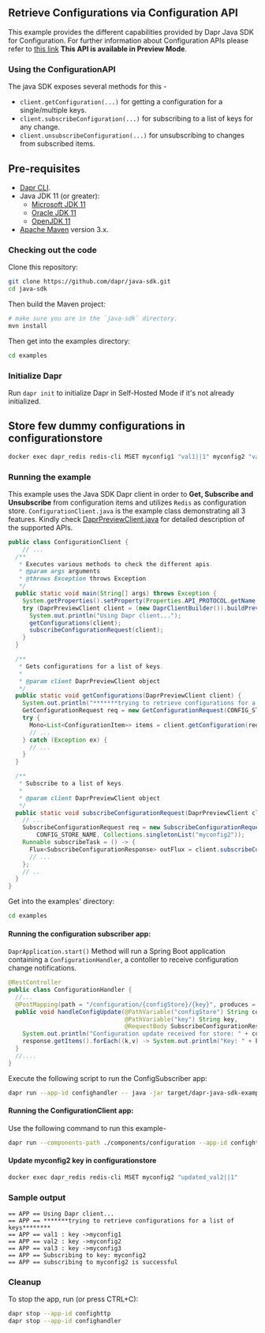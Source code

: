 ## Retrieve Configurations via Configuration API

This example provides the different capabilities provided by Dapr Java SDK for Configuration. For further information about Configuration APIs please refer to [this link](https://docs.dapr.io/developing-applications/building-blocks/configuration/)
**This API is available in Preview Mode**.

### Using the ConfigurationAPI

The java SDK exposes several methods for this -
* `client.getConfiguration(...)` for getting a configuration for a single/multiple keys.
* `client.subscribeConfiguration(...)` for subscribing to a list of keys for any change.
* `client.unsubscribeConfiguration(...)` for unsubscribing to changes from subscribed items.

## Pre-requisites

* [Dapr CLI](https://docs.dapr.io/getting-started/install-dapr-cli/).
* Java JDK 11 (or greater):
    * [Microsoft JDK 11](https://docs.microsoft.com/en-us/java/openjdk/download#openjdk-11)
    * [Oracle JDK 11](https://www.oracle.com/technetwork/java/javase/downloads/index.html#JDK11)
    * [OpenJDK 11](https://jdk.java.net/11/)
* [Apache Maven](https://maven.apache.org/install.html) version 3.x.

### Checking out the code

Clone this repository:

```sh
git clone https://github.com/dapr/java-sdk.git
cd java-sdk
```

Then build the Maven project:

```sh
# make sure you are in the `java-sdk` directory.
mvn install
```

Then get into the examples directory:

```sh
cd examples
```

### Initialize Dapr

Run `dapr init` to initialize Dapr in Self-Hosted Mode if it's not already initialized.

## Store few dummy configurations in configurationstore
<!-- STEP
name: Set configuration value
expected_stdout_lines:
  - "OK"
timeout_seconds: 20
-->

```bash
docker exec dapr_redis redis-cli MSET myconfig1 "val1||1" myconfig2 "val2||1" myconfig3 "val3||1"
```
<!-- END_STEP -->

### Running the example

This example uses the Java SDK Dapr client in order to **Get, Subscribe and Unsubscribe** from configuration items and utilizes `Redis` as configuration store.
`ConfigurationClient.java` is the example class demonstrating all 3 features.
Kindly check [DaprPreviewClient.java](https://github.com/dapr/java-sdk/blob/master/sdk/src/main/java/io/dapr/client/DaprPreviewClient.java) for detailed description of the supported APIs.

```java
public class ConfigurationClient {
    // ... 
  /**
   * Executes various methods to check the different apis.
   * @param args arguments
   * @throws Exception throws Exception
   */
  public static void main(String[] args) throws Exception {
    System.getProperties().setProperty(Properties.API_PROTOCOL.getName(), DaprApiProtocol.HTTP.name());
    try (DaprPreviewClient client = (new DaprClientBuilder()).buildPreviewClient()) {
      System.out.println("Using Dapr client...");
      getConfigurations(client);
      subscribeConfigurationRequest(client);
    }
  }

  /**
   * Gets configurations for a list of keys.
   *
   * @param client DaprPreviewClient object
   */
  public static void getConfigurations(DaprPreviewClient client) {
    System.out.println("*******trying to retrieve configurations for a list of keys********");
    GetConfigurationRequest req = new GetConfigurationRequest(CONFIG_STORE_NAME, keys);
    try {
      Mono<List<ConfigurationItem>> items = client.getConfiguration(req);
      // ...
    } catch (Exception ex) {
      // ...
    }
  }

  /**
   * Subscribe to a list of keys.
   *
   * @param client DaprPreviewClient object
   */
  public static void subscribeConfigurationRequest(DaprPreviewClient client) {
    // ...
    SubscribeConfigurationRequest req = new SubscribeConfigurationRequest(
        CONFIG_STORE_NAME, Collections.singletonList("myconfig2"));
    Runnable subscribeTask = () -> {
      Flux<SubscribeConfigurationResponse> outFlux = client.subscribeConfiguration(req);
      // ...
    };
    // ..
  }
}
```

Get into the examples' directory:
```sh
cd examples
```

#### Running the configuration subscriber app:

`DaprApplication.start()` Method will run a Spring Boot application containing a `ConfigurationHandler`, a contoller
to receive configuration change notifications.

```java
@RestController
public class ConfigurationHandler {
  //...
  @PostMapping(path = "/configuration/{configStore}/{key}", produces = MediaType.ALL_VALUE)
  public void handleConfigUpdate(@PathVariable("configStore") String configStore,
                                 @PathVariable("key") String key,
                                 @RequestBody SubscribeConfigurationResponse response) {
    System.out.println("Configuration update received for store: " + configStore);
    response.getItems().forEach((k,v) -> System.out.println("Key: " + k + " Value :" + v.getValue()));
  }
  //....
}
```
Execute the following script to run the ConfigSubscriber app:

<!-- STEP
name: Run ConfigurationHandler
expected_stdout_lines:
  - '== APP == Configuration update received for store: configstore'
  - '== APP == Key: myconfig2 Value :updated_val2'
background: true
output_match_mode: substring
background: true
sleep: 5
-->

```bash
dapr run --app-id confighandler -- java -jar target/dapr-java-sdk-examples-exec.jar io.dapr.examples.configuration.http.ConfigurationHandler -p 3009
```
<!-- END_STEP -->

#### Running the ConfigurationClient app:

Use the following command to run this example-

<!-- STEP
name: Run ConfigurationClient example
expected_stdout_lines:
  - "== APP == Using Dapr client..."
  - "== APP == *******trying to retrieve configurations for a list of keys********"
  - "== APP == val1 : key ->myconfig1"
  - "== APP == val2 : key ->myconfig2"
  - "== APP == val3 : key ->myconfig3"
  - "== APP == Subscribing to key: myconfig2"
  - "== APP == subscribing to myconfig2 is successful"
background: true
output_match_mode: substring
sleep: 10
-->

```bash
dapr run --components-path ./components/configuration --app-id confighttp --log-level debug --app-port 3009 --dapr-http-port 3500 -- java -jar target/dapr-java-sdk-examples-exec.jar io.dapr.examples.configuration.http.ConfigurationClient
```

#### Update myconfig2 key in configurationstore
<!-- END_STEP -->

<!-- STEP
name: Update configuration value
timeout_seconds: 20
-->

```bash
docker exec dapr_redis redis-cli MSET myconfig2 "updated_val2||1"
```
<!-- END_STEP -->

### Sample output
```
== APP == Using Dapr client...
== APP == *******trying to retrieve configurations for a list of keys********
== APP == val1 : key ->myconfig1
== APP == val2 : key ->myconfig2
== APP == val3 : key ->myconfig3
== APP == Subscribing to key: myconfig2
== APP == subscribing to myconfig2 is successful
```
### Cleanup

To stop the app, run (or press CTRL+C):

<!-- STEP
name: Cleanup
-->

```bash
dapr stop --app-id confighttp
dapr stop --app-id confighandler
```

<!-- END_STEP -->

